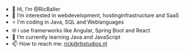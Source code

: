- 👋 Hi, I’m @RicBaller
- 👀 I’m interested in webdevelopment, hostinginfrastructure and SaaS
- ⭐ I'm coding in Java, SQL and Weblanguages
- 🌐 i use framerworks like Angular, Spring Boot and React
- 🌱 I’m currently learning Java and JavaScript
- 📫 How to reach me: rick@rbstudios.nl
